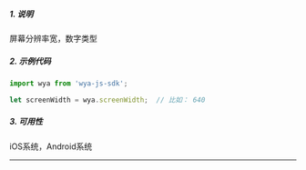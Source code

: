 ##### 1. 说明

屏幕分辨率宽，数字类型

##### 2. 示例代码

```javascript
import wya from 'wya-js-sdk';

let screenWidth = wya.screenWidth;  // 比如： 640
```
##### 3. 可用性
iOS系统，Android系统

---------